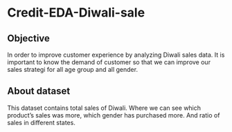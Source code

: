 # Credit-EDA-Diwali-sale
## **Objective**
In order to improve customer experience by analyzing Diwali sales data. It is important to know the demand of customer so that we can improve our sales strategi for all age group and all gender.

## **About dataset**
This dataset contains total sales of Diwali. Where we can see which product’s sales was more, which gender has purchased more. And ratio of sales in different states. 
